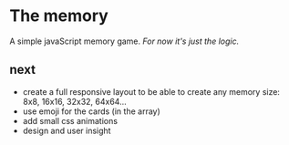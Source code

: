 # The memory

A simple javaScript memory game. _For now it's just the logic._ 

## next

- create a full responsive layout to be able to create any memory size: 8x8, 16x16, 32x32, 64x64...
- use emoji for the cards (in the array)
- add small css animations
- design and user insight
